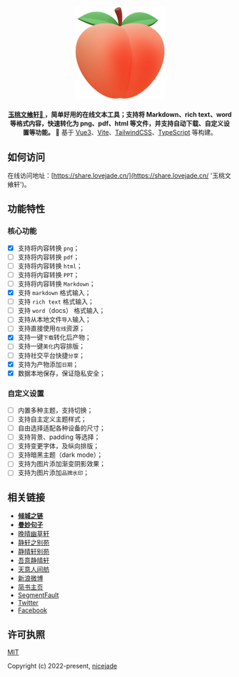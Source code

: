 <h1 align="center"><a href="https://share.lovejade.cn/?utm_source=github.com&pid=peach"><img src="https://raw.githubusercontent.com/nicejade/markdown2png/master/src/assets/images/logo.png" width="200" alt="玉桃文飨轩"></a></h1>

<div align="center">
  <strong>
    <a href="https://share.lovejade.cn/?utm_source=github.com&pid=peach">玉桃文飨轩🍑 </a>，简单好用的在线文本工具；支持将 Markdown、rich text、word 等格式内容，快速转化为 png、pdf、html 等文件，并支持自动下载、自定义设置等功能。
  </strong>🐬 基于 <a href="https://nicelinks.site/post/5b1a221c0526c920d6dfaada">Vue3</a>、<a href="https://nicelinks.site/post/6010e1b10c71de1fb957b64e">Vite</a>、<a href="https://nicelinks.site/post/5fd20cb4c06d6302c1907ec7">TailwindCSS</a>、<a href="https://nicelinks.site/post/6278fdeaac00ce3f9b11a8ef">TypeScript</a> 等构建。
</div>

## 如何访问

在线访问地址：[https://share.lovejade.cn/](https://share.lovejade.cn/ '玉桃文飨轩')。

## 功能特性

### 核心功能

- [x] 支持将内容转换 `png`；
- [ ] 支持将内容转换 `pdf`；
- [ ] 支持将内容转换 `html`；
- [ ] 支持将内容转换 `PPT`；
- [ ] 支持将内容转换 `Markdown`；
- [x] 支持 `markdown` 格式输入；
- [ ] 支持 `rich text` 格式输入；
- [ ] 支持 `word`（docs） 格式输入；
- [ ] 支持从本地文件`导入`输入；
- [ ] 支持直接使用`在线`资源；
- [x] 支持一键`下载`转化后产物；
- [ ] 支持一键`美化`内容排版；
- [ ] 支持社交平台快捷`分享`；
- [x] 支持为产物添加`日期`；
- [x] 数据本地保存，保证隐私安全；

### 自定义设置

- [ ] 内置多种主题，支持切换；
- [ ] 支持自主定义主题样式；
- [ ] 自由选择适配各种设备的尺寸；
- [ ] 支持背景、padding 等选择；
- [ ] 支持变更字体，及纵向排版；
- [ ] 支持暗黑主题（dark mode）；
- [ ] 支持为图片添加渐变阴影效果；
- [ ] 支持为图片添加`品牌水印`；

## 相关链接

- [**倾城之链**](https://nicelinks.site?utm_source=github.com&pid=peach)
- [**曼妙句子**](https://read.lovejade.cn?utm_source=github.com&pid=peach)
- [晚晴幽草轩](https://jeffjade.com/nicelinks?utm_source=github.com&pid=peach)
- [静轩之别苑](https://quickapp.lovejade.cn/?utm_source=github.com&pid=peach)
- [静晴轩别苑](https://nice.lovejade.cn/?utm_source=github.com&pid=peach)
- [吾意静晴轩](https://docz.lovejade.cn/?utm_source=github.com&pid=peach)
- [天意人间舫](https://blog.lovejade.cn/?utm_source=github.com&pid=peach)
- [新浪微博](https://weibo.com/jeffjade?utm_source=github.com&pid=peach)
- [简书主页](https://www.jianshu.com/u/9aae3d8f4c3d)
- [SegmentFault](https://segmentfault.com/u/jeffjade)
- [Twitter](https://twitter.com/nicejadeyang)
- [Facebook](https://www.facebook.com/nice.jade.yang)

## 许可执照

[MIT](http://opensource.org/licenses/MIT)

Copyright (c) 2022-present, [nicejade](https://nicelinks.site/member/admin)
